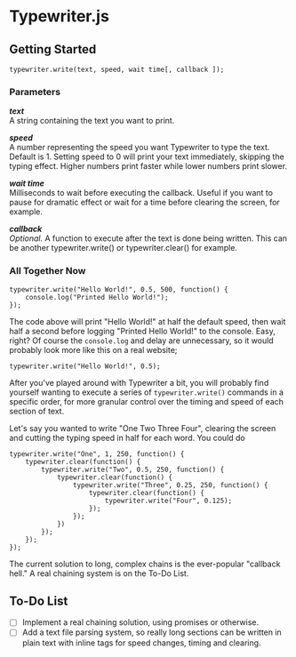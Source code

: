 # Typewriter.js

## Getting Started

```
typewriter.write(text, speed, wait time[, callback ]);
```

### Parameters

_**text**_<br>
A string containing the text you want to print.
	
_**speed**_<br>
A number representing the speed you want Typewriter to type the text. Default is 1. Setting speed to 0 will print your text immediately, skipping the typing effect. Higher numbers print faster while lower numbers print slower.

_**wait time**_<br>
Milliseconds to wait before executing the callback. Useful if you want to pause for dramatic effect or wait for a time before clearing the screen, for example.

_**callback**_<br>
_Optional._ A function to execute after the text is done being written. This can be another typewriter.write() or typewriter.clear() for example.


### All Together Now

```
typewriter.write("Hello World!", 0.5, 500, function() {
	console.log("Printed Hello World!");
});
```

The code above will print "Hello World!" at half the default speed, then wait half a second before logging "Printed Hello World!" to the console. Easy, right? Of course the `console.log` and delay are unnecessary, so it would probably look more like this on a real website;

```
typewriter.write("Hello World!", 0.5);
```

After you've played around with Typewriter a bit, you will probably find yourself wanting to execute a series of `typewriter.write()` commands in a specific order, for more granular control over the timing and speed of each section of text. 

Let's say you wanted to write "One Two Three Four", clearing the screen and cutting the typing speed in half for each word. You could do

```
typewriter.write("One", 1, 250, function() {
	typewriter.clear(function() {
		typewriter.write("Two", 0.5, 250, function() {
			typewriter.clear(function() {
				typewriter.write("Three", 0.25, 250, function() {
					typewriter.clear(function() {
						typewriter.write("Four", 0.125);
					});
				});
			})
		});
	});
});
```

The current solution to long, complex chains is the ever-popular "callback hell." A real chaining system is on the To-Do List.

## To-Do List

- [ ] Implement a real chaining solution, using promises or otherwise.
- [ ] Add a text file parsing system, so really long sections can be written in plain text with inline tags for speed changes, timing and clearing.